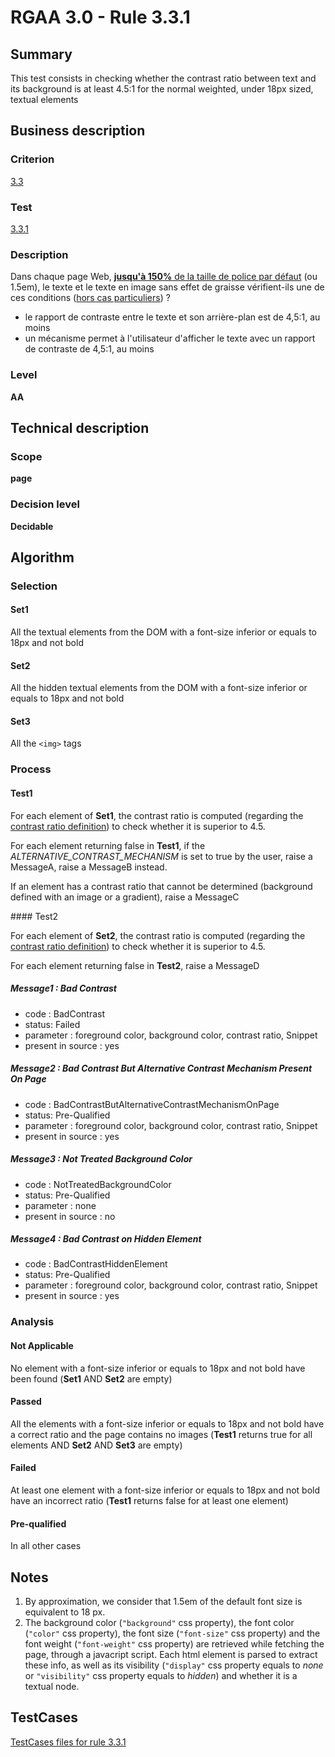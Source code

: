 # RGAA 3.0 -  Rule 3.3.1

## Summary

This test consists in checking whether the contrast ratio between text
and its background is at least 4.5:1 for the normal weighted, under 18px sized, textual elements

## Business description

### Criterion

[3.3](http://disic.github.io/rgaa_referentiel_en/RGAA3.0_Criteria_English_version_v1.html#crit-3-3)

### Test

[3.3.1](http://disic.github.io/rgaa_referentiel_en/RGAA3.0_Criteria_English_version_v1.html#test-3-3-1)

### Description

Dans chaque page Web, <a href="http://references.modernisation.gouv.fr/referentiel-technique-0#mTailleCaract%C3%A8re"><strong>jusqu'&agrave; 150%</strong> de la taille de police par d&eacute;faut</a> (ou 1.5em), le texte et le texte en image sans effet de graisse v&eacute;rifient-ils une de ces conditions (<a href="http://references.modernisation.gouv.fr/referentiel-technique-0#cpCrit3-" title="Cas particuliers pour le crit&egrave;re 3.3">hors cas particuliers</a>) ? 
 
 *  le rapport de contraste entre le texte et son arri&egrave;re-plan est de 4,5:1, au moins 
 *  un m&eacute;canisme permet &agrave; l'utilisateur d'afficher le texte avec un rapport de contraste de 4,5:1, au moins 

### Level

**AA**

## Technical description

### Scope

**page**

### Decision level

**Decidable**

## Algorithm

### Selection

#### Set1

All the textual elements from the DOM with a font-size inferior or
equals to 18px and not bold

#### Set2

All the hidden textual elements from the DOM with a font-size inferior
or equals to 18px and not bold

#### Set3

All the `<img>` tags

### Process

#### Test1

For each element of **Set1**, the contrast ratio is computed (regarding the
[contrast ratio
definition](http://www.w3.org/TR/WCAG20/#contrast-ratiodef)) to check
whether it is superior to 4.5.

For each element returning false in **Test1**, if the
*ALTERNATIVE_CONTRAST_MECHANISM* is set to true by the user, raise a
MessageA, raise a MessageB instead.

If an element has a contrast ratio that cannot be determined (background
defined with an image or a gradient), raise a MessageC

#### Test2

For each element of **Set2**, the contrast ratio is computed (regarding the
[contrast ratio
definition](http://www.w3.org/TR/WCAG20/#contrast-ratiodef)) to check
whether it is superior to 4.5.

For each element returning false in **Test2**, raise a MessageD

##### Message1 : Bad Contrast

-   code : BadContrast
-   status: Failed
-   parameter : foreground color, background color, contrast ratio, Snippet
-   present in source : yes

##### Message2 : Bad Contrast But Alternative Contrast Mechanism Present On Page

-   code : BadContrastButAlternativeContrastMechanismOnPage
-   status: Pre-Qualified
-   parameter : foreground color, background color, contrast ratio, Snippet
-   present in source : yes

##### Message3 : Not Treated Background Color

-   code : NotTreatedBackgroundColor
-   status: Pre-Qualified
-   parameter : none
-   present in source : no

##### Message4 : Bad Contrast on Hidden Element

-   code : BadContrastHiddenElement
-   status: Pre-Qualified
-   parameter : foreground color, background color, contrast ratio, Snippet
-   present in source : yes

### Analysis

#### Not Applicable

No element with a font-size inferior or equals to 18px and not bold have been found (**Set1** AND **Set2** are empty)

#### Passed

All the elements with a font-size inferior or equals to 18px and not bold have a correct ratio and the page contains no images (**Test1** returns true for all elements AND **Set2** AND **Set3** are empty)

#### Failed

At least one element with a font-size inferior or equals to 18px and not bold have an incorrect ratio (**Test1** returns false for at least one element)

#### Pre-qualified

In all other cases

## Notes

1.  By approximation, we consider that 1.5em of the default font size is
    equivalent to 18 px.
2.  The background color (`"background"` css property), the font color
    (`"color"` css property), the font size (`"font-size"` css property) and
    the font weight (`"font-weight"` css property) are retrieved while
    fetching the page, through a javacript script. Each html element
    is parsed to extract these info, as well as its
    visibility (`"display"` css property equals to *none* or `"visibility"`
    css property equals to *hidden*) and whether it is a textual node.




##  TestCases 

[TestCases files for rule 3.3.1](https://github.com/Asqatasun/Asqatasun/tree/master/rules/rules-rgaa3.0/src/test/resources/testcases/rgaa30/Rgaa30Rule030301/) 


